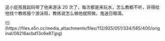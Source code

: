 <p>这小屁孩我起码带了他来游泳 20 次了，每次都是来玩水，怎么教都不听，非得给他找个教练报个游泳班，教练说怎么做他就照做。鬼迷日眼滴。</p>
![](https://files.e5n.cc/media_attachments/files/112/925/051/334/585/400/original/08216acbd13c6e87.jpg)